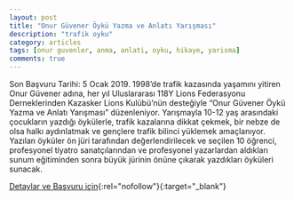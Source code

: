 ```yaml
---
layout: post
title: "Onur Güvener Öykü Yazma ve Anlatı Yarışması"
description: "trafik oyku"
category: articles
tags: [onur guvenler, anma, anlati, oyku, hikaye, yarisma]
comments: true
---
```


Son Başvuru Tarihi: 5 Ocak 2019.
1998’de trafik kazasında yaşamını yitiren Onur Güvener adına, her yıl Uluslararası 118Y Lions Federasyonu Derneklerinden Kazasker Lions Kulübü’nün desteğiyle “Onur Güvener Öykü Yazma ve Anlatı Yarışması” düzenleniyor. Yarışmayla 10-12 yaş arasındaki çocukların yazdığı öykülerle, trafik kazalarına dikkat çekmek, bir nebze de olsa halkı aydınlatmak ve gençlere trafik bilinci yüklemek amaçlanıyor. Yazılan öyküler ön jüri tarafından değerlendirilecek ve seçilen 10 öğrenci, profesyonel tiyatro sanatçılarından ve profesyonel yazarlardan aldıkları sunum eğitiminden sonra büyük jürinin önüne çıkarak yazdıkları öyküleri sunacak.

[Detaylar ve Başvuru için](http://www.milliyet.com.tr/onur-guvener-anisina-16-nci-oyku-gundem-2767878/?utm_source=edebiyatyarismalari.com&utm_medium=affiliate){:rel="nofollow"}{:target="_blank"}